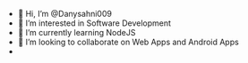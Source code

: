 - 👋 Hi, I’m @Danysahni009
- 👀 I’m interested in Software Development
- 🌱 I’m currently learning NodeJS
- 💞️ I’m looking to collaborate on Web Apps and Android Apps
- 

<!---
Danysahni009/Danysahni009 is a ✨ special ✨ repository because its `README.md` (this file) appears on your GitHub profile.
You can click the Preview link to take a look at your changes.
--->
